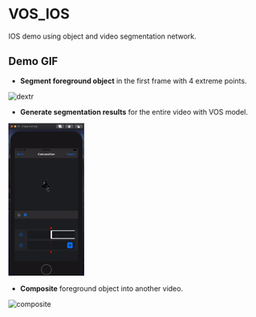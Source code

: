 # VOS_IOS

IOS demo using object and video segmentation network.

## Demo GIF

- **Segment foreground object** in the first frame with 4 extreme points.

<img src="./gif/dextr.gif" alt="dextr" width="30%" />

- **Generate segmentation results** for the entire video with VOS model.

<img src="./gif/segplay.gif" alt="segplay" width="30%" />

- **Composite** foreground object into another video.

<img src="./gif/composite.gif" alt="composite" width="30%" />
